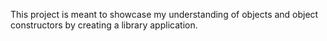 This project is meant to showcase my understanding of objects and object constructors by creating a library application.
